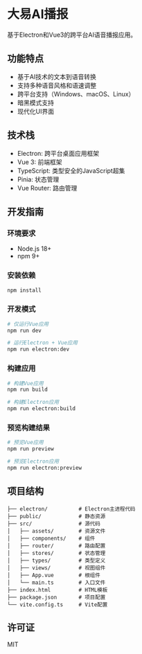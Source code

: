 # 大易AI播报

基于Electron和Vue3的跨平台AI语音播报应用。

## 功能特点

- 基于AI技术的文本到语音转换
- 支持多种语音风格和语速调整
- 跨平台支持（Windows、macOS、Linux）
- 暗黑模式支持
- 现代化UI界面

## 技术栈

- Electron: 跨平台桌面应用框架
- Vue 3: 前端框架
- TypeScript: 类型安全的JavaScript超集
- Pinia: 状态管理
- Vue Router: 路由管理

## 开发指南

### 环境要求

- Node.js 18+
- npm 9+

### 安装依赖

```bash
npm install
```

### 开发模式

```bash
# 仅运行Vue应用
npm run dev

# 运行Electron + Vue应用
npm run electron:dev
```

### 构建应用

```bash
# 构建Vue应用
npm run build

# 构建Electron应用
npm run electron:build
```

### 预览构建结果

```bash
# 预览Vue应用
npm run preview

# 预览Electron应用
npm run electron:preview
```

## 项目结构

```
├── electron/          # Electron主进程代码
├── public/            # 静态资源
├── src/               # 源代码
│   ├── assets/        # 资源文件
│   ├── components/    # 组件
│   ├── router/        # 路由配置
│   ├── stores/        # 状态管理
│   ├── types/         # 类型定义
│   ├── views/         # 视图组件
│   ├── App.vue        # 根组件
│   └── main.ts        # 入口文件
├── index.html         # HTML模板
├── package.json       # 项目配置
└── vite.config.ts     # Vite配置
```

## 许可证

MIT
